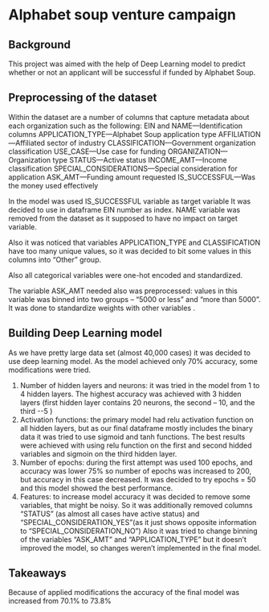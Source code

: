 # Alphabet soup venture campaign

## Background

This project was aimed with the help of Deep Learning model to predict whether or not an applicant will be successful if funded by Alphabet Soup.

## Preprocessing of the dataset
Within the dataset are a number of columns that capture metadata about each organization such as the following:
EIN and NAME—Identification columns
APPLICATION_TYPE—Alphabet Soup application type
AFFILIATION—Affiliated sector of industry
CLASSIFICATION—Government organization classification
USE_CASE—Use case for funding
ORGANIZATION—Organization type
STATUS—Active status
INCOME_AMT—Income classification
SPECIAL_CONSIDERATIONS—Special consideration for application
ASK_AMT—Funding amount requested
IS_SUCCESSFUL—Was the money used effectively

In the model was used IS_SUCCESSFUL variable as target variable
It was decided to use in dataframe EIN number as index. NAME variable was removed from the dataset as it supposed to have no impact on target variable.

Also it was noticed that variables APPLICATION_TYPE and CLASSIFICATION have too many unique values, so it was decided to bit some values in this columns into “Other” group.

Also all categorical variables were one-hot encoded and standardized.

The variable ASK_AMT needed also was preprocessed: values in this variable was binned into two groups –  “5000 or less” and “more than 5000”. It was done to standardize weights with other variables .

## Building Deep Learning model
As we have pretty large data set (almost 40,000 cases) it was decided to use deep learning model. 
As the model achieved only 70% accuracy, some modifications were tried.
1.	Number of hidden layers and neurons: it was tried in the model from 1 to 4 hidden layers. The highest accuracy was achieved with 3 hidden layers (first hidden layer contains 20 neurons, the second – 10, and the third --5 )
2.	Activation functions: the primary model had relu activation function on all hidden layers, but as our final dataframe mostly includes the binary data it was tried to use sigmoid and tanh functions. The best results were achieved with using relu function on the first and second hidded variables and sigmoin on the third hidden layer. 
3.	Number of epochs: during the first attempt was used 100 epochs, and accuracy was lower 75% so number of epochs was increased to 200, but accuracy in this case decreased. It was decided to try epochs = 50 and this model showed the best performance.
4.	Features: to increase model accuracy it was decided to remove some variables, that might be noisy. So it was additionally removed  columns “STATUS” (as almost all cases have active status) and “SPECIAL_CONSIDERATION_YES”(as it just shows opposite information to “SPECIAL_CONSIDERATION_NO”)
Also it was tried to change binning of the variables “ASK_AMT” and “APPLICATION_TYPE” but it doesn’t improved the model, so changes weren’t implemented in the final model. 
## Takeaways
Because of applied modifications the accuracy of the final model was increased from 70.1% to 73.8%
